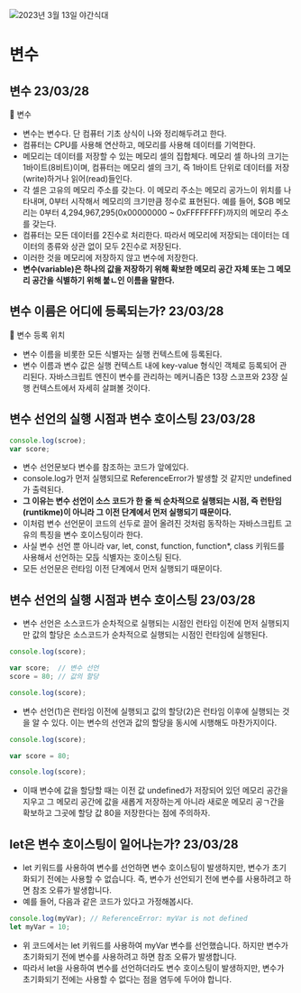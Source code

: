 ![2023년 3월 13일 야간식대](https://user-images.githubusercontent.com/62834176/228445793-d2335c96-c1de-42e6-9946-a6f74743591a.jpg)
# 변수
## 변수 23/03/28

📎 변수

- 변수는 변수다. 단 컴퓨터 기초 상식이 나와 정리해두려고 한다.
- 컴퓨터는 CPU를 사용해 연산하고, 메모리를 사용해 데이터를 기억한다.
- 메모리는 데이터를 저장할 수 있는 메모리 셀의 집합체다. 메모리 셀 하나의 크기는 1바이트(8비트)이며, 컴퓨터는 메모리 셀의 크기, 즉 1바이트 단위로 데이터를 저장(write)하거나 읽어(read)들인다.
- 각 셀은 고유의 메모리 주소를 갖는다. 이 메모리 주소는 메모리 공가느이 위치를 나타내며, 0부터 시작해서 메모리의 크기만큼 정수로 표현된다. 예를 들어, $GB 메모리는 0부터 4,294,967,295(0x00000000 ~ 0xFFFFFFFF)까지의 메모리 주소를 갖는다.
- 컴퓨터는 모든 데이터를 2진수로 처리한다. 따라서 메모리에 저장되는 데이터는 데이터의 종류와 상관 없이 모두 2진수로 저장된다.
- 이러한 것을 메모리에 저장하지 않고 변수에 저장한다.
- **변수(variable)은 하나의 값을 저장하기 위해 확보한 메모리 공간 자체 또는 그 메모리 공간을 식별하기 위해 붙ㄴ인 이름을 말한다.**

## 변수 이름은 어디에 등록되는가? 23/03/28

📎 변수 등록 위치

- 변수 이름을 비롯한 모든 식별자는 실행 컨텍스트에 등록된다.
- 변수 이름과 변수 값은 실행 컨텍스트 내에 key-value 형식인 객체로 등록되어 관리된다. 자바스크립트 엔진이 변수를 관리하는 메커니즘은 13장 스코프와 23장 실행 컨텍스트에서 자세히 살펴볼 것이다.

## 변수 선언의 실행 시점과 변수 호이스팅 23/03/28

```jsx
console.log(scroe);
var score;
```

- 변수 선언문보다 변수를 참조하는 코드가 앞에있다.
- console.log가 먼저 실행되므로 ReferenceError가 발생할 것 같지만 undefined가 출력된다.
- **그 이유는 변수 선언이 소스 코드가 한 줄 씩 순차적으로 실행되는 시점, 즉 런탄임(runtikme)이 아니라 그 이전 단계에서 먼저 실행되기 때문이다.**
- 이처럼 변수 선언문이 코드의 선두로 끌어 올려진 것처럼 동작하는 자바스크립트 고유의 특징을 변수 호이스팅이라 한다.
- 사실 변수 선언 뿐 아니라 var, let, const, function, function*, class 키워드를 사용해서 선언하는 모듡 식별자는 호이스팅 된다.
- 모든 선언문은 런타임 이전 단계에서 먼저 실행되기 때문이다.

## 변수 선언의 실행 시점과 변수 호이스팅 23/03/28

- 변수 선언은 소스코드가 순차적으로 실행되는 시점인 런타임 이전에 먼저 실행되지만 값의 할당은 소스코드가 순차적으로 실행되는 시점인 런타임에 실행된다.

```jsx
console.log(score);

var score;  // 변수 선언
score = 80; // 값의 할당

console.log(score);
```

- 변수 선언(1)은 런타임 이전에 실행되고 값의 할당(2)은 런타임 이후에 실행되는 것을 알 수 있다. 이는 변수의 선언과 값의 할당을 동시에 시행해도 마찬가지이다.

```jsx
console.log(score);

var score = 80;

console.log(score);
```

- 이때 변수에 값을 할당할 때는 이전 값 undefined가 저장되어 있던 메모리 공간을 지우고 그 메모리 공간에 값을 새롭게 저장하는게 아니라 새로운 메모리 공ㄱ간을 확보하고 그곳에 할당 값 80을 저장한다는 점에 주의하자.


## let은 변수 호이스팅이 일어나는가? 23/03/28

- let 키워드를 사용하여 변수를 선언하면 변수 호이스팅이 발생하지만, 변수가 초기화되기 전에는 사용할 수 없습니다. 즉, 변수가 선언되기 전에 변수를 사용하려고 하면 참조 오류가 발생합니다.
- 예를 들어, 다음과 같은 코드가 있다고 가정해봅시다.

```jsx
console.log(myVar); // ReferenceError: myVar is not defined
let myVar = 10;
```

- 위 코드에서는 let 키워드를 사용하여 myVar 변수를 선언했습니다. 하지만 변수가 초기화되기 전에 변수를 사용하려고 하면 참조 오류가 발생합니다.
- 따라서 let을 사용하여 변수를 선언하더라도 변수 호이스팅이 발생하지만, 변수가 초기화되기 전에는 사용할 수 없다는 점을 염두에 두어야 합니다.

